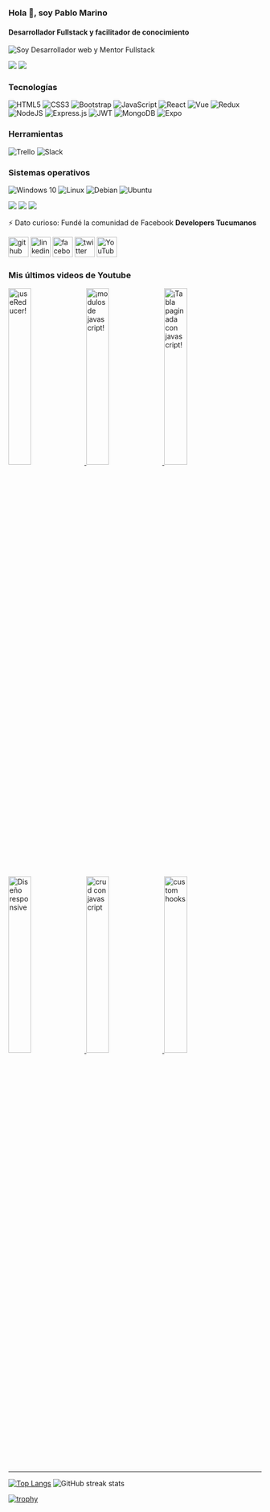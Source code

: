 ### Hola 👋, soy Pablo Marino
#### Desarrollador Fullstack y facilitador de conocimiento
![Soy Desarrollador web y Mentor Fullstack](https://www.tokioschool.com/wp-content/uploads/2021/07/LENGUAJES-PROGRAMACION.jpg)

![](https://img.shields.io/twitter/follow/pablomarino8?style=social) ![](https://img.shields.io/youtube/channel/subscribers/UCyM-u7zHJDcUt4sE3wAa-yg?style=social)

### Tecnologías
<img alt="HTML5" src="https://img.shields.io/badge/html5-%23E34F26.svg?style=for-the-badge&logo=html5&logoColor=white"/> <img alt="CSS3" src="https://img.shields.io/badge/css3-%231572B6.svg?style=for-the-badge&logo=css3&logoColor=white"/> <img alt="Bootstrap" src="https://img.shields.io/badge/bootstrap-%23563D7C.svg?style=for-the-badge&logo=bootstrap&logoColor=white"/> <img alt="JavaScript" src="https://img.shields.io/badge/javascript-%23323330.svg?style=for-the-badge&logo=javascript&logoColor=%23F7DF1E"/> <img alt="React" src="https://img.shields.io/badge/react-%2320232a.svg?style=for-the-badge&logo=react&logoColor=%2361DAFB"/> ![Vue](https://img.shields.io/badge/Vue.js-4FC08D.svg?style=for-the-badge&logo=vuedotjs&logoColor=white) ![Redux](https://img.shields.io/badge/redux-%23593d88.svg?style=for-the-badge&logo=redux&logoColor=white) <img alt="NodeJS" src="https://img.shields.io/badge/node.js-%2343853D.svg?style=for-the-badge&logo=node-dot-js&logoColor=white"/> <img alt="Express.js" src="https://img.shields.io/badge/express.js-%23404d59.svg?style=for-the-badge&logo=express&logoColor=%2361DAFB"/> ![JWT](https://img.shields.io/badge/JWT-black?style=for-the-badge&logo=JSON%20web%20tokens) 
 <img alt="MongoDB" src ="https://img.shields.io/badge/MongoDB-%234ea94b.svg?style=for-the-badge&logo=mongodb&logoColor=white"/> ![Expo](https://img.shields.io/badge/expo-1C1E24?style=for-the-badge&logo=expo&logoColor=#D04A37) 
 
 ### Herramientas
 ![Trello](https://img.shields.io/badge/Trello-0052CC.svg?style=for-the-badge&logo=Trello&logoColor=white) ![Slack](https://img.shields.io/badge/Slack-4A154B.svg?style=for-the-badge&logo=Slack&logoColor=white)
 ### Sistemas operativos
 <img alt="Windows 10" src="https://img.shields.io/badge/Windows-0078D6?style=for-the-badge&logo=windows&logoColor=white" /> <img alt="Linux" src="https://img.shields.io/badge/Linux-FCC624?style=for-the-badge&logo=linux&logoColor=black"> <img alt="Debian" src="https://img.shields.io/badge/Debian-D70A53?style=for-the-badge&logo=debian&logoColor=white" /> ![Ubuntu](https://img.shields.io/badge/Ubuntu-E95420.svg?style=for-the-badge&logo=Ubuntu&logoColor=white)

![](https://img.shields.io/badge/Job-RollingCodeSchool-blue) ![](https://img.shields.io/badge/Learning-ReactNative-blue) ![](https://img.shields.io/badge/Contact-pmarino2013@gmail.com-orange)

⚡ Dato curioso: Fundé la comunidad de Facebook **Developers Tucumanos** 


[<img src='https://cdn.jsdelivr.net/npm/simple-icons@3.0.1/icons/github.svg' alt='github' height='40'>](https://github.com/pmarino2013)  [<img src='https://cdn.jsdelivr.net/npm/simple-icons@3.0.1/icons/linkedin.svg' alt='linkedin' height='40'>](https://www.linkedin.com/in/pablo-daniel-marino-259baba8//)  [<img src='https://cdn.jsdelivr.net/npm/simple-icons@3.0.1/icons/facebook.svg' alt='facebook' height='40'>](https://www.facebook.com/pablomarino2013)  [<img src='https://cdn.jsdelivr.net/npm/simple-icons@3.0.1/icons/twitter.svg' alt='twitter' height='40'>](https://twitter.com/pablomarino8)  [<img src='https://cdn.jsdelivr.net/npm/simple-icons@3.0.1/icons/youtube.svg' alt='YouTube' height='40'>](https://www.youtube.com/channel/UCyM-u7zHJDcUt4sE3wAa-yg)  

### Mis últimos videos de Youtube
<a href='https://youtu.be/HDJL7kW2uVQ' target='_blank'>
  <img width='30%' src='http://drive.google.com/uc?export=view&id=1tO60oZzWsBouaMqrGxCB7MDxWhiH1oXw' alt='¡useReducer!' />
</a>
<a href='https://youtu.be/wkaLjBuTgQ4' target='_blank'>
  <img width='30%' src='http://drive.google.com/uc?export=view&id=116P117jM4K1ovha-H7UDUJHdgzsAarGV' alt='¡modulos de javascript!' />
</a>
<a href='https://youtu.be/1FDynKclUMk' target='_blank'>
  <img width='30%' src='http://drive.google.com/uc?export=view&id=1mlohLhXyRy0W2SFsLAbzs0Ttntj6UR5K' alt='¡Tabla paginada con javascript!' />
</a>
<a href='https://youtu.be/U5Ppor3Jpcs' target='_blank'>
  <img width='30%' src='http://drive.google.com/uc?export=view&id=1RBagu9JbDCo8hdRan4MCGXzuhWT_i3v2' alt='Diseño responsive' />
</a>
<a href='https://youtu.be/sMiGbOZcdcU' target='_blank'>
  <img width='30%' src='http://drive.google.com/uc?export=view&id=1H1u4o6xqLCoS9B70f_kHdGlv9nrLkb7J' alt='crud con javascript' />
</a>
<a href='https://youtu.be/oqD0k4Clly8' target='_blank'>
  <img width='30%' src='http://drive.google.com/uc?export=view&id=1UemR9vnaz1UYi7R1aeQwTThDYvK2rsUQ' alt='custom hooks' />
</a>
<hr>

[![Top Langs](https://github-readme-stats.vercel.app/api/top-langs/?username=pmarino2013)](https://github.com/anuraghazra/github-readme-stats) ![GitHub streak stats](https://github-readme-streak-stats.herokuapp.com/?user=pmarino2013)  

[![trophy](https://github-profile-trophy.vercel.app/?username=pmarino2013)](https://github.com/ryo-ma/github-profile-trophy)
